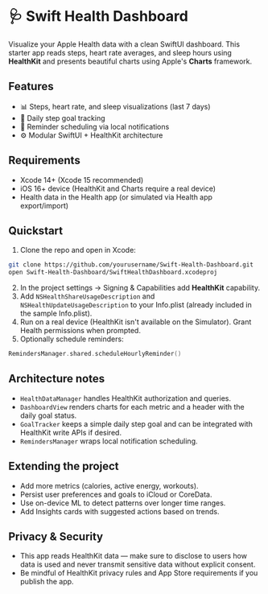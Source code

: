 # 🩺 Swift Health Dashboard

Visualize your Apple Health data with a clean SwiftUI dashboard. This starter app reads steps, heart rate averages, and sleep hours using **HealthKit** and presents beautiful charts using Apple's **Charts** framework.

## Features

- 📊 Steps, heart rate, and sleep visualizations (last 7 days)
- 🎯 Daily step goal tracking
- 🔔 Reminder scheduling via local notifications
- ⚙️ Modular SwiftUI + HealthKit architecture

## Requirements

- Xcode 14+ (Xcode 15 recommended)
- iOS 16+ device (HealthKit and Charts require a real device)
- Health data in the Health app (or simulated via Health app export/import)

## Quickstart

1. Clone the repo and open in Xcode:
```bash
git clone https://github.com/yourusername/Swift-Health-Dashboard.git
open Swift-Health-Dashboard/SwiftHealthDashboard.xcodeproj
```

2. In the project settings -> Signing & Capabilities add **HealthKit** capability.
3. Add `NSHealthShareUsageDescription` and `NSHealthUpdateUsageDescription` to your Info.plist (already included in the sample Info.plist).
4. Run on a real device (HealthKit isn't available on the Simulator). Grant Health permissions when prompted.
5. Optionally schedule reminders:
```swift
RemindersManager.shared.scheduleHourlyReminder()
```

## Architecture notes

- `HealthDataManager` handles HealthKit authorization and queries.
- `DashboardView` renders charts for each metric and a header with the daily goal status.
- `GoalTracker` keeps a simple daily step goal and can be integrated with HealthKit write APIs if desired.
- `RemindersManager` wraps local notification scheduling.

## Extending the project

- Add more metrics (calories, active energy, workouts).
- Persist user preferences and goals to iCloud or CoreData.
- Use on-device ML to detect patterns over longer time ranges.
- Add Insights cards with suggested actions based on trends.

## Privacy & Security

- This app reads HealthKit data — make sure to disclose to users how data is used and never transmit sensitive data without explicit consent.
- Be mindful of HealthKit privacy rules and App Store requirements if you publish the app.
